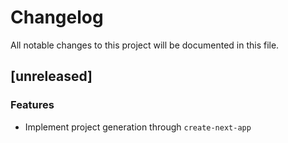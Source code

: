# Changelog
All notable changes to this project will be documented in this file.

## [unreleased]

### Features

- Implement project generation through `create-next-app`

<!-- generated by git-cliff -->

